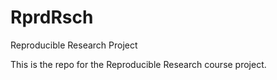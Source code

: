 # RprdRsch
Reproducible Research Project

This is the repo for the Reproducible Research course project.
